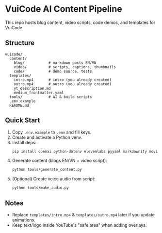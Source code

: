 # VuiCode AI Content Pipeline

This repo hosts blog content, video scripts, code demos, and templates for VuiCode.

## Structure
```
vuicode/
  content/
    blog/           # markdown posts EN/VN
    video/          # scripts, captions, thumbnails
    code/           # demo source, tests
  templates/
    intro.mp4       # intro (you already created)
    outro.mp4       # outro (you already created)
    yt_description.md
    medium_frontmatter.yaml
  tools/            # AI & build scripts
  .env.example
  README.md
```

## Quick Start
1. Copy `.env.example` to `.env` and fill keys.
2. Create and activate a Python venv.
3. Install deps:
   ```bash
   pip install openai python-dotenv elevenlabs pyyaml markdownify moviepy
   ```
4. Generate content (blogs EN/VN + video script):
   ```bash
   python tools/generate_content.py
   ```
5. (Optional) Create voice audio from script:
   ```bash
   python tools/make_audio.py
   ```

## Notes
- Replace `templates/intro.mp4` & `templates/outro.mp4` later if you update animations.
- Keep text/logo inside YouTube's "safe area" when adding overlays.
